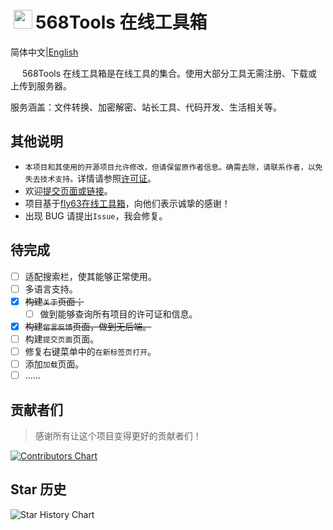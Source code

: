 # <img height="30" style="margin: -3px 5px;" src="https://Tools.PJ568.eu.org/img/icon.svg"/>568Tools 在线工具箱

简体中文|[English](./README_EN.md)

<img height="15" src="https://tools.PJ568.eu.org/img/icon.svg"/> 568Tools 在线工具箱是在线工具的集合。使用大部分工具无需注册、下载或上传到服务器。

服务涵盖：文件转换、加密解密、站长工具、代码开发、生活相关等。

## 其他说明

* `本项目和其使用的开源项目允许修改，但请保留原作者信息。确需去除，请联系作者，以免失去技术支持。`详情请参照[许可证](https://Tools.PJ568.eu.org/about)。
* 欢迎[提交页面或链接](https://Tools.pj568.eu.org/application)。
* 项目基于[fly63在线工具箱](https://github.com/mydearcc/tools)，向他们表示诚挚的感谢！
* 出现 BUG 请提出`Issue`，我会修复。

## 待完成
- [ ] 适配搜索栏，使其能够正常使用。
- [ ] 多语言支持。
- [X] ~~构建`关于`页面；~~
  - [ ] 做到能够查询所有项目的许可证和信息。
- [X] ~~构建`留言反馈`页面，做到无后端。~~
- [ ] 构建`提交页面`页面。
- [ ] 修复右键菜单中的`在新标签页打开`。
- [ ] 添加`加载`页面。
- [ ] ……

## 贡献者们

> 感谢所有让这个项目变得更好的贡献者们！

[![Contributors Chart](https://contrib.rocks/image?repo=PJ-568/568tools)](https://github.com/PJ-568/568tools/graphs/contributors)

## Star 历史

![Star History Chart](https://api.star-history.com/svg?repos=PJ-568/568tools&type=Date)